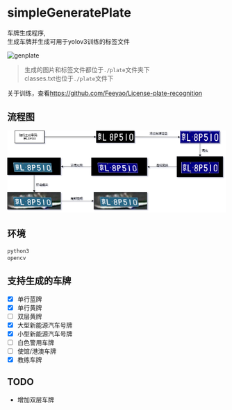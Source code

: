 # simpleGeneratePlate
车牌生成程序,  
生成车牌并生成可用于yolov3训练的标签文件  
  
![genplate](screenshot/genplate.png)  

> 生成的图片和标签文件都位于`./plate`文件夹下  
> classes.txt也位于`./plate`文件下  
  
关于训练，查看<https://github.com/Feeyao/License-plate-recognition>  

## 流程图
![flowChart](screenshot/flowChart.png)

## 环境
```
python3 
opencv
```

## 支持生成的车牌
- [x] 单行蓝牌
- [x] 单行黄牌
- [ ] 双层黄牌
- [x] 大型新能源汽车号牌
- [x] 小型新能源汽车号牌
- [ ] 白色警用车牌
- [ ] 使馆/港澳车牌
- [x] 教练车牌

## TODO
- 增加双层车牌
